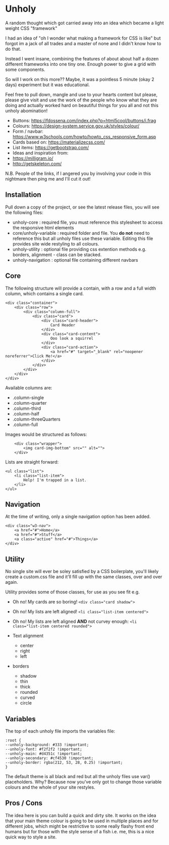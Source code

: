 # Unholy
A random thought which got carried away into an idea which became a light weight CSS "framework"

I had an idea of "oh I wonder what making a framework for CSS is like" but forgot im a jack of all trades and a master of none and I didn't know how to do that.

Instead I went insane, combining the features of about about half a dozen different frameworks into one tiny one. Enough power to give a grid with some components.

So will I work on this more?? Maybe, it was a pointless 5 minute (okay 2 days) experiment but it was educational.

Feel free to pull down, mangle and use to your hearts content but please, please give visit and use the work of the people who know what they are doing and actually worked hard on beautiful things for you all and not this unholy abomination!

* Buttons: https://fdossena.com/index.php?p=html5cool/buttons/i.frag
* Colours: https://design-system.service.gov.uk/styles/colour/
* Form / navbar: https://www.w3schools.com/howto/howto_css_responsive_form.asp
* Cards based on: https://materializecss.com/
* List items: https://getbootstrap.com/
* Ideas and inspiration from:
* https://milligram.io/
* http://getskeleton.com/

N.B. People of the links, if I angered you by involving your code in this nightmare then ping me and I'll cut it out! 

## Installation

Pull down a copy of the project, or see the latest release files, you will see the following files:
* unholy-core : required file, you must reference this stylesheet to access the responsive html elements
* core/unholy-variable : required folder and file. You **do not** need to reference this but all unholy files use these variable.
                         Editing this file provides site wide restyling to all colours.
* unholy-utility : optional file providing css extention methods e.g. borders, alignment - class can be stacked.
* unholy-navigation : optional file containing different navbars

## Core

The following structure will provide a contain, with a row and a full width column, which contains a single card.

    <div class="container">
        <div class="row">
            <div class="column-full">
                <div class="card">
                    <div class="card-header">
                        Card Header
                    </div>
                    <div class="card-content">
                        Ooo look a squirrel
                    </div>
                    <div class="card-action">
                        <a href="#" target="_blank" rel="noopener noreferrer">Click Me!</a>
                    </div>
                </div>
            </div>
        </div>  
    </div>

Available columns are:

* .column-single
* .column-quarter 
* .column-third 
* .column-half 
* .column-threeQuarters 
* .column-full 

Images would be structured as follows:

        <div class="wrapper">
            <img card-img-bottom" src="" alt="">
        </div>

Lists are straight forward:
    
    <ul class="list">
        <li class="list-item">
            Help! I'm trapped in a list.
        </li>
    </ul>

## Navigation

At the time of writing, only a single navigation option has been added.

    <div class="w3-nav">
        <a href="#">Home</a>
        <a href="#">Stuff</a>
        <a class="active" href="#">Things</a>
    </div>

## Utility

No single site will ever be soley satisfied by a CSS boilerplate, you'll likely create a custom.css file and it'll fill up with the same classes, over and over again.

Utility provides some of those classes, for use as you see fit e.g.

* Oh no! My cards are so boring! `<div class="card shadow">`
* Oh no! My lists are left aligned! `<li class="list-item centered">`
* Oh no! My lists are left aligned **AND** not curvey enough: `<li class="list-item centered rounded">`

* Text alignment
  * center
  * right
  * left
* borders
  * shadow
  * thin
  * thick
  * rounded
  * curved
  * circle
  
## Variables

The top of each unholy file imports the variables file:

    :root {
    --unholy-background: #333 !important;
    --unholy-font: #f2f2f2 !important;
    --unholy-main: #d4351c !important;
    --unholy-secondary: #cf4530 !important;
    --unholy-border: rgba(212, 53, 28, 0.25) !important;
    }

The default theme is all black and red but all the unholy files use var() placeholders. Why?
Because now you've only got to change those variable colours and the whole of your site restyles.

## Pros / Cons

The idea here is you can build a quick and dirty site. It works on the idea that your main theme colour is going to be used in multiple places and for different jobs, which might be restrictive to some really flashy front end humans but for those with the style sense of a fish i.e. me, this is a nice quick way to style a site.